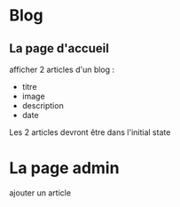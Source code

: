 # Blog
## La page d'accueil 
afficher 2 articles d'un blog :
- titre
- image
- description
- date  

Les 2 articles devront être dans l'initial state  

# La page admin
ajouter un article